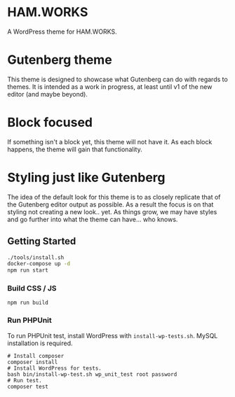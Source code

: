 # HAM.WORKS

A WordPress theme for HAM.WORKS.

# Gutenberg theme
This theme is designed to showcase what Gutenberg can do with regards to themes. It is intended as a work in progress, at least until v1 of the new editor (and maybe beyond).

# Block focused
If something isn't a block yet, this theme will not have it. As each block happens, the theme will gain that functionality.

# Styling just like Gutenberg
The idea of the default look for this theme is to as closely replicate that of the Gutenberg editor output as possible. As a result the focus is on that styling not creating a new look.. yet. As things grow, we may have styles and go further into what the theme can have... who knows.


## Getting Started

```bash
./tools/install.sh
docker-compose up -d
npm run start
```

### Build CSS / JS

```
npm run build
```

### Run PHPUnit

To run PHPUnit test, install WordPress with `install-wp-tests.sh`.
MySQL installation is required.

```
# Install composer
composer install
# Install WordPress for tests.
bash bin/install-wp-test.sh wp_unit_test root password
# Run test.
composer test
```
